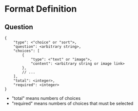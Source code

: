 Format Definition
===

Question
----
```jsonc
{
    "type": <"choice" or "sort">,
    "question": <arbitrary string>,
    "choices": [
        { 
            "type": <"text" or "image">,
            "content": <arbitrary string or image link>
        },
        // ...
    ],
    "total": <integer>,
    "required": <integer>
}
```
- "total" means numbers of choices
- "required" means numbers of choices that must be selected
